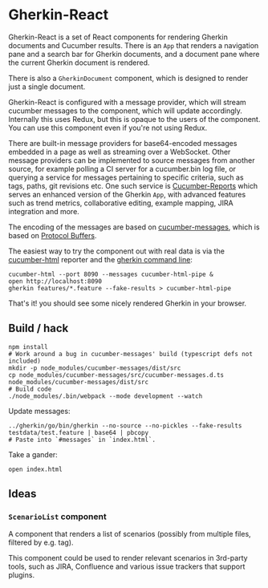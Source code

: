 # Gherkin-React

Gherkin-React is a set of React components for rendering Gherkin documents and Cucumber results.
There is an `App` that renders a navigation pane and a search bar for Gherkin documents, and a
document pane where the current Gherkin document is rendered.

There is also a `GherkinDocument` component, which is designed to render just a single document.

Gherkin-React is configured with a message provider, which will stream cucumber messages to the component, which
will update accordingly. Internally this uses Redux, but this is opaque to the users of the component.
You can use this component even if you're not using Redux.

There are built-in message providers for base64-encoded messages embedded in a page as well as streaming over
a WebSocket. Other message providers can be implemented to source messages from another source, for example
polling a CI server for a cucumber.bin log file, or querying a service for messages pertaining to specific criteria,
such as tags, paths, git revisions etc. One such service is [Cucumber-Reports](#) which serves an enhanced
version of the Gherkin `App`, with advanced features such as trend metrics, collaborative editing, example
mapping, JIRA integration and more.

The encoding of the messages are based on [cucumber-messages](https://github.com/cucumber/cucumber/tree/master/messages),
which is based on [Protocol Buffers](https://developers.google.com/protocol-buffers/).

The easiest way to try the component out with real data is via the [cucumber-html](#) reporter and the
[gherkin command line](#):

    cucumber-html --port 8090 --messages cucumber-html-pipe &
    open http://localhost:8090
    gherkin features/*.feature --fake-results > cucumber-html-pipe

That's it! you should see some nicely rendered Gherkin in your browser.

## Build / hack

    npm install
    # Work around a bug in cucumber-messages' build (typescript defs not included)
    mkdir -p node_modules/cucumber-messages/dist/src
    cp node_modules/cucumber-messages/src/cucumber-messages.d.ts node_modules/cucumber-messages/dist/src
    # Build code
    ./node_modules/.bin/webpack --mode development --watch

Update messages:

    ../gherkin/go/bin/gherkin --no-source --no-pickles --fake-results testdata/test.feature | base64 | pbcopy
    # Paste into `#messages` in `index.html`.

Take a gander:

    open index.html
    
## Ideas

### `ScenarioList` component

A component that renders a list of scenarios (possibly from multiple files, filtered by e.g. tag). 

This component could be used to render relevant scenarios in 3rd-party tools, such as JIRA, Confluence
and various issue trackers that support plugins.
